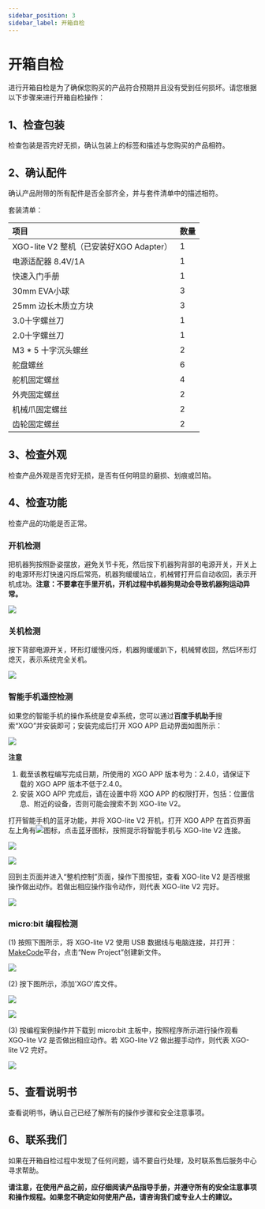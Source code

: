 ```yaml
---
sidebar_position: 3
sidebar_label: 开箱自检
---
```



#  开箱自检

进行开箱自检是为了确保您购买的产品符合预期并且没有受到任何损坏。请您根据以下步骤来进行开箱自检操作：

## 1、检查包装

检查包装是否完好无损，确认包装上的标签和描述与您购买的产品相符。

## 2、确认配件

确认产品附带的所有配件是否全部齐全，并与套件清单中的描述相符。

套装清单：

| 项目                                    | 数量 |
| :-------------------------------------- | ---- |
| XGO-lite V2 整机（已安装好XGO Adapter） | 1    |
| 电源适配器 8.4V/1A                      | 1    |
| 快速入门手册                            | 1    |
| 30mm EVA小球                            | 3    |
| 25mm 边长木质立方块                     | 3    |
| 3.0十字螺丝刀                           | 1    |
| 2.0十字螺丝刀                           | 1    |
| M3 * 5 十字沉头螺丝                     | 2    |
| 舵盘螺丝                                | 6    |
| 舵机固定螺丝                            | 4    |
| 外壳固定螺丝                            | 2    |
| 机械爪固定螺丝                          | 2    |
| 齿轮固定螺丝                            | 2    |



## 3、检查外观

检查产品外观是否完好无损，是否有任何明显的磨损、划痕或凹陷。

## 4、检查功能

检查产品的功能是否正常。

### 开机检测

把机器狗按照卧姿摆放，避免关节卡死，然后按下机器狗背部的电源开关，开关上的电源环形灯快速闪烁后常亮，机器狗缓缓站立，机械臂打开后自动收回，表示开机成功。**注意：不要拿在手里开机，开机过程中机器狗晃动会导致机器狗运动异常。**

![](./images/microbit-xgo-lite2-detection-01.gif)

### 关机检测

按下背部电源开关，环形灯缓慢闪烁，机器狗缓缓趴下，机械臂收回，然后环形灯熄灭，表示系统完全关机。

![](./images/microbit-xgo-lite2-detection-02.gif)

### 智能手机遥控检测

如果您的智能手机的操作系统是安卓系统，您可以通过**百度手机助手**搜索“XGO”并安装即可；安装完成后打开 XGO APP 启动界面如图所示：

![](.\images\microbit-xgo-lite-v2-app-1.png)

**注意**

1. 截至该教程编写完成日期，所使用的 XGO APP 版本号为：2.4.0，请保证下载的 XGO APP 版本不低于2.4.0。
2. 安装 XGO APP 完成后，请在设置中将 XGO APP 的权限打开，包括：位置信息、附近的设备，否则可能会搜索不到 XGO-lite V2。

打开智能手机的蓝牙功能，并将 XGO-lite V2 开机，打开 XGO APP 在首页界面左上角有![](.\images\microbit-xgo-lite-v2-app-2.png)图标，点击蓝牙图标，按照提示将智能手机与 XGO-lite V2 连接。

![](.\images\microbit-xgo-lite-v2-app-3.png)

![](.\images\microbit-xgo-lite-v2-app-4.png)



回到主页面并进入“整机控制”页面，操作下图按钮，查看 XGO-lite V2 是否根据操作做出动作。若做出相应操作指令动作，则代表 XGO-lite V2 完好。

![](.\images\microbit-xgo-lite-v2-app-5.png)



### micro:bit 编程检测

(1) 按照下图所示，将 XGO-lite V2 使用 USB 数据线与电脑连接，并打开：[MakeCode](https://makecode.microbit.org/#)平台，点击“New Project”创建新文件。

![](./images/microbit-xgo-lite2-examine-01.png)



(2) 按下图所示，添加'XGO'库文件。

![](./images/microbit-xgo-lite-v2-makecode-02.png)

![](./images/microbit-xgo-lite-v2-makecode-03.png)

(3) 按编程案例操作并下载到 micro:bit 主板中，按照程序所示进行操作观看 XGO-lite V2 是否做出相应动作。若 XGO-lite V2 做出握手动作，则代表 XGO-lite V2 完好。

![](./images/microbit-xgo-lite2-examine-03.png)

## 5、查看说明书

查看说明书，确认自己已经了解所有的操作步骤和安全注意事项。

## 6、联系我们

如果在开箱自检过程中发现了任何问题，请不要自行处理，及时联系售后服务中心寻求帮助。



**请注意，在使用产品之前，应仔细阅读产品指导手册，并遵守所有的安全注意事项和操作规程。如果您不确定如何使用产品，请咨询我们或专业人士的建议。**

